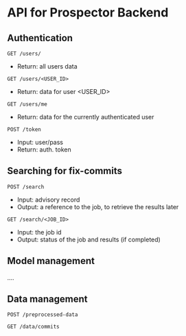 # API for Prospector Backend

## Authentication

`GET /users/`

 * Return: all users data

`GET /users/<USER_ID>`

 * Return: data for user <USER_ID>

`GET /users/me`

 * Return: data for the currently authenticated user

`POST /token`

 * Input: user/pass
 * Return: auth. token

## Searching for fix-commits

`POST /search`

 * Input: advisory record
 * Output: a reference to the job, to retrieve the results later

`GET /search/<JOB_ID>`

 * Input: the job id
 * Output: status of the job and results (if completed)

## Model management

....

## Data management

`POST /preprocessed-data`


`GET /data/commits`
